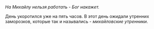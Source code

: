 _На Михайлу нельзя работать - Бог накажет._

День укоротился уже на пять часов. В этот день ожидали утренних заморозков, которые так и назывались - *ми­хайловские утренники*.